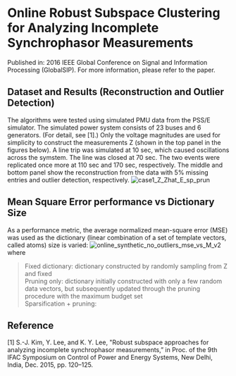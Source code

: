 # Online Robust Subspace Clustering for Analyzing Incomplete Synchrophasor Measurements
Published in: 2016 IEEE Global Conference on Signal and Information Processing (GlobalSIP). For more information, please refer to the paper.

## Dataset and Results (Reconstruction and Outlier Detection)
The algorithms were tested using simulated PMU data from the PSS/E simulator. The simulated power system consists of 23 buses and 6 generators. (For detail, see [1].) Only the voltage magnitudes are used for simplicity to construct the measurements Z (shown in the top panel in the figures below). A line trip was simulated at 10 sec, which caused oscillations across the symstem. The line was closed at 70 sec. The two events were replicated once more at 110 sec and 170 sec, respectively. The middle and bottom panel show the reconstruction from the data with 5% missing entries and outlier detection, respectively. 
![case1_Z_Zhat_E_sp_prun](https://user-images.githubusercontent.com/67979833/87259548-1ecc9680-c47a-11ea-8989-94193f5ceda6.png)

## Mean Square Error performance vs Dictionary Size
As a performance metric, the average normalized mean-square error (MSE) was used as the dictionary (linear combination of a set of template vectors, called atoms) size is varied:
![online_synthetic_no_outliers_mse_vs_M_v2](https://user-images.githubusercontent.com/67979833/87259927-b59a5280-c47c-11ea-862b-9ec5b84c6092.png)
where
> Fixed dictionary: dictionary constructed by randomly sampling from Z and fixed  
> Pruning only: dictionary initially constructed with only a few random data vectors, but subsequently updated through the pruning procedure with the maximum budget set  
> Sparsification + pruning: 

## Reference
[1] S.-J. Kim, Y. Lee, and K. Y. Lee, "Robust subspace approaches for analyzing incomplete synchrophasor measurements,” in Proc. of the 9th IFAC Symposium on Control of Power and Energy Systems, New Delhi, India, Dec. 2015, pp. 120–125.
